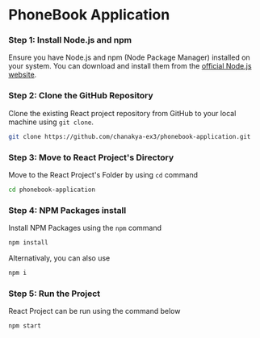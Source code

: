 # PhoneBook Application

### Step 1: Install Node.js and npm

Ensure you have Node.js and npm (Node Package Manager) installed on your system. You can download and install them from the [official Node.js website](https://nodejs.org/).

### Step 2: Clone the GitHub Repository

Clone the existing React project repository from GitHub to your local machine using `git clone`.

```bash
git clone https://github.com/chanakya-ex3/phonebook-application.git
```
### Step 3: Move to React Project's Directory
Move to the React Project's Folder by using `cd` command
```bash
cd phonebook-application
```
### Step 4: NPM Packages install
Install NPM Packages using the `npm` command
```bash
npm install
```
Alternativaly, you can also use
```bash
npm i
```
### Step 5: Run the Project
React Project can be run using the command below
```bash
npm start
```
